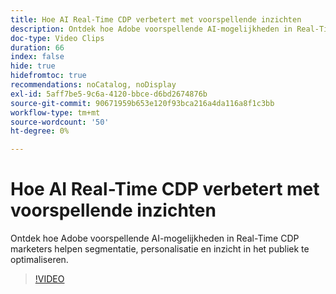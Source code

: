 ```yaml
---
title: Hoe AI Real-Time CDP verbetert met voorspellende inzichten
description: Ontdek hoe Adobe voorspellende AI-mogelijkheden in Real-Time CDP marketers helpen segmentatie, personalisatie en inzicht in het publiek te optimaliseren.
doc-type: Video Clips
duration: 66
index: false
hide: true
hidefromtoc: true
recommendations: noCatalog, noDisplay
exl-id: 5aff7be5-9c6a-4120-bbce-d6bd2674876b
source-git-commit: 90671959b653e120f93bca216a4da116a8f1c3bb
workflow-type: tm+mt
source-wordcount: '50'
ht-degree: 0%

---
```


# Hoe AI Real-Time CDP verbetert met voorspellende inzichten

Ontdek hoe Adobe voorspellende AI-mogelijkheden in Real-Time CDP marketers helpen segmentatie, personalisatie en inzicht in het publiek te optimaliseren.

<!-- 85_OS512_3442427_65_how-ai-enhances-realtime-cdp-with-predictive-insights -->
>[!VIDEO](https://video.tv.adobe.com/v/3458200/?learn=on&enablevpops=true)
